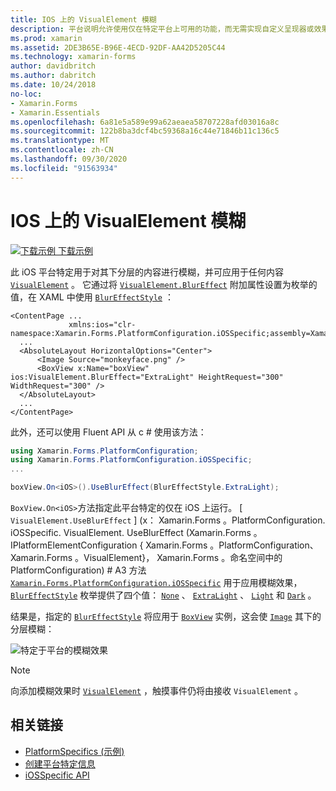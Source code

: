 ```yaml
---
title: IOS 上的 VisualElement 模糊
description: 平台说明允许使用仅在特定平台上可用的功能，而无需实现自定义呈现器或效果。 本文介绍如何使用特定于 iOS 平台的，将模糊应用于 VisualElement。
ms.prod: xamarin
ms.assetid: 2DE3B65E-B96E-4ECD-92DF-AA42D5205C44
ms.technology: xamarin-forms
author: davidbritch
ms.author: dabritch
ms.date: 10/24/2018
no-loc:
- Xamarin.Forms
- Xamarin.Essentials
ms.openlocfilehash: 6a81e5a589e99a62aeaea58707228afd03016a8c
ms.sourcegitcommit: 122b8ba3dcf4bc59368a16c44e71846b11c136c5
ms.translationtype: MT
ms.contentlocale: zh-CN
ms.lasthandoff: 09/30/2020
ms.locfileid: "91563934"
---
```

# <a name="visualelement-blur-on-ios"></a>IOS 上的 VisualElement 模糊

[![下载示例](~/media/shared/download.png) 下载示例](https://docs.microsoft.com/samples/xamarin/xamarin-forms-samples/userinterface-platformspecifics)

此 iOS 平台特定用于对其下分层的内容进行模糊，并可应用于任何内容 [`VisualElement`](xref:Xamarin.Forms.VisualElement) 。 它通过将 [`VisualElement.BlurEffect`](xref:Xamarin.Forms.PlatformConfiguration.iOSSpecific.VisualElement.BlurEffectProperty) 附加属性设置为枚举的值，在 XAML 中使用 [`BlurEffectStyle`](xref:Xamarin.Forms.PlatformConfiguration.iOSSpecific.BlurEffectStyle) ：

```xaml
<ContentPage ...
             xmlns:ios="clr-namespace:Xamarin.Forms.PlatformConfiguration.iOSSpecific;assembly=Xamarin.Forms.Core">
  ...
  <AbsoluteLayout HorizontalOptions="Center">
      <Image Source="monkeyface.png" />
      <BoxView x:Name="boxView" ios:VisualElement.BlurEffect="ExtraLight" HeightRequest="300" WidthRequest="300" />
  </AbsoluteLayout>
  ...
</ContentPage>
```

此外，还可以使用 Fluent API 从 c # 使用该方法：

```csharp
using Xamarin.Forms.PlatformConfiguration;
using Xamarin.Forms.PlatformConfiguration.iOSSpecific;
...

boxView.On<iOS>().UseBlurEffect(BlurEffectStyle.ExtraLight);
```

`BoxView.On<iOS>`方法指定此平台特定的仅在 iOS 上运行。 [ `VisualElement.UseBlurEffect` ] (x： Xamarin.Forms 。PlatformConfiguration. iOSSpecific. VisualElement. UseBlurEffect (Xamarin.Forms 。IPlatformElementConfiguration { Xamarin.Forms 。PlatformConfiguration、 Xamarin.Forms 。VisualElement}， Xamarin.Forms 。命名空间中的 PlatformConfiguration) # A3 方法 [`Xamarin.Forms.PlatformConfiguration.iOSSpecific`](xref:Xamarin.Forms.PlatformConfiguration.iOSSpecific) 用于应用模糊效果， [`BlurEffectStyle`](xref:Xamarin.Forms.PlatformConfiguration.iOSSpecific.BlurEffectStyle) 枚举提供了四个值： [`None`](xref:Xamarin.Forms.PlatformConfiguration.iOSSpecific.BlurEffectStyle.None) 、 [`ExtraLight`](xref:Xamarin.Forms.PlatformConfiguration.iOSSpecific.BlurEffectStyle.ExtraLight) 、 [`Light`](xref:Xamarin.Forms.PlatformConfiguration.iOSSpecific.BlurEffectStyle.Light) 和 [`Dark`](xref:Xamarin.Forms.PlatformConfiguration.iOSSpecific.BlurEffectStyle.Dark) 。

结果是，指定的 [`BlurEffectStyle`](xref:Xamarin.Forms.PlatformConfiguration.iOSSpecific.BlurEffectStyle) 将应用于 [`BoxView`](xref:Xamarin.Forms.BoxView) 实例，这会使 [`Image`](xref:Xamarin.Forms.Image) 其下的分层模糊：

![特定于平台的模糊效果](applying-blur-images/blur-effect.png)

> [!NOTE]
> 向添加模糊效果时 [`VisualElement`](xref:Xamarin.Forms.VisualElement) ，触摸事件仍将由接收 `VisualElement` 。

## <a name="related-links"></a>相关链接

- [PlatformSpecifics (示例) ](/samples/xamarin/xamarin-forms-samples/userinterface-platformspecifics)
- [创建平台特定信息](~/xamarin-forms/platform/platform-specifics/index.md#creating-platform-specifics)
- [iOSSpecific API](xref:Xamarin.Forms.PlatformConfiguration.iOSSpecific)